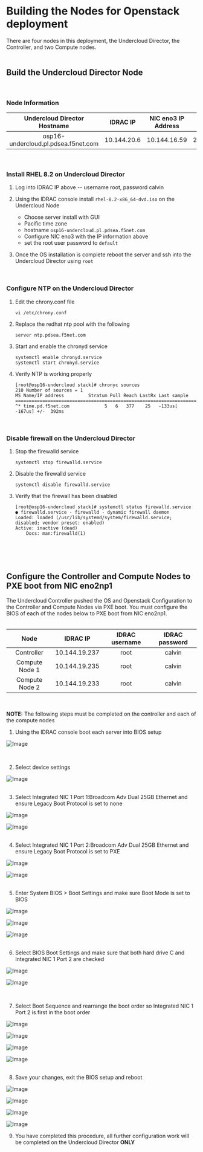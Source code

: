 # Building the Nodes for Openstack deployment  

There are four nodes in this deployment, the Undercloud Director, the Controller, and two Compute nodes.  
<br/>  

## Build the Undercloud Director Node  

<br/>  

### Node Information  
  
| **Undercloud Director Hostname**    | **IDRAC IP**  |**NIC eno3 IP Address**  |  **Netmask**   | **Gateway**   | **DNS**                |  
| :---------------------:             | :----------:  | :----------:            |  :----------:  | :----------:  | :----------:           |  
| osp16-undercloud.pl.pdsea.f5net.com | 10.144.20.6   | 10.144.16.59            |  255.255.240.0 | 10.144.31.254 | 10.144.31.146, 8.8.8.8 |  

<br/>  

### Install RHEL 8.2 on Undercloud Director  

1. Log into IDRAC IP above -- username root, password calvin  

2.  Using the IDRAC console install `rhel-8.2-x86_64-dvd.iso` on the Undercloud Node  

    - Choose server install with GUI
    - Pacific time zone  
    - hostname `osp16-undercloud.pl.pdsea.f5net.com`  
    - Configure NIC eno3 with the IP information above  
    - set the root user password to `default`  

3. Once the OS installation is complete reboot the server and ssh into the Undercloud Director using `root`
<br/>  

### Configure NTP on the Undercloud Director

1.  Edit the chrony.conf file 
    ```
    vi /etc/chrony.conf
    ```  

2. Replace the redhat ntp pool with the following  
    ```
    server ntp.pdsea.f5net.com
    ```  

3. Start and enable the chronyd service  
    ```
    systemctl enable chronyd.service
    systemctl start chronyd.service
    ```  

4. Verify NTP is working properly  
    ```
    [root@osp16-undercloud stack]# chronyc sources
    210 Number of sources = 1
    MS Name/IP address         Stratum Poll Reach LastRx Last sample
    ===============================================================================
    ^* time.pd.f5net.com             5   6   377    25   -133us[ -167us] +/-  392ms
    ```  
<br/>  

### Disable firewall on the Undercloud Director

1. Stop the firewalld service  
    ```
    systemctl stop firewalld.service
    ```  

2.  Disable the firewalld service  
    ```
    systemctl disable firewalld.service
    ```  

3.  Verify that the firewall has been disabled  
    ```
    [root@osp16-undercloud stack]# systemctl status firewalld.service
    ● firewalld.service - firewalld - dynamic firewall daemon
    Loaded: loaded (/usr/lib/systemd/system/firewalld.service; disabled; vendor preset: enabled)
    Active: inactive (dead)
        Docs: man:firewalld(1)
    ```  
<br/>  
<br/>  
<br/>  

## Configure the Controller and Compute Nodes to PXE boot from NIC eno2np1  

The Undercloud Controller pushed the OS and Openstack Configuration to the Controller and Compute Nodes via PXE boot.  You must configure the BIOS of each of the nodes below to PXE boot from NIC eno2np1.  
<br/>  


| **Node**       | **IDRAC IP**    |**IDRAC username**  |  **IDRAC password**   |
| :---------:    | :----------:    | :----------:        |  :----------:        |  
| Controller     | 10.144.19.237   | root                | calvin               |  
| Compute Node 1 | 10.144.19.235   | root                | calvin               |
| Compute Node 2 | 10.144.19.233   | root                | calvin               |  

<br/> 

__NOTE:__ The following steps must be completed on the controller and each of the compute nodes  

1. Using the IDRAC console boot each server into BIOS setup  

![Image](https://github.com/grmarxer/Openstack/blob/master/VCP_2.x_Build_Instructions/illustrations/idrac-boot-bios-setup.png)  

<br/> 

2. Select device settings  

![Image](https://github.com/grmarxer/Openstack/blob/master/VCP_2.x_Build_Instructions/illustrations/device-settings.png)  
<br/> 

3. Select Integrated NIC 1 Port 1:Broadcom Adv Dual 25GB Ethernet and ensure Legacy Boot Protocol is set to none  

![Image](https://github.com/grmarxer/Openstack/blob/master/VCP_2.x_Build_Instructions/illustrations/nic1-port1.png)  

![Image](https://github.com/grmarxer/Openstack/blob/master/VCP_2.x_Build_Instructions/illustrations/nic1-port1-pxe-none.png)  
<br/> 

4. Select Integrated NIC 1 Port 2:Broadcom Adv Dual 25GB Ethernet and ensure Legacy Boot Protocol is set to PXE  

![Image](https://github.com/grmarxer/Openstack/blob/master/VCP_2.x_Build_Instructions/illustrations/nic1-port2.png)

![Image](https://github.com/grmarxer/Openstack/blob/master/VCP_2.x_Build_Instructions/illustrations/nic1-port2-pxe-on.png)  
<br/> 

5. Enter System BIOS > Boot Settings and make sure Boot Mode is set to BIOS  

![Image](https://github.com/grmarxer/Openstack/blob/master/VCP_2.x_Build_Instructions/illustrations/system-bios.png)  

![Image](https://github.com/grmarxer/Openstack/blob/master/VCP_2.x_Build_Instructions/illustrations/boot-settings.png)  

![Image](https://github.com/grmarxer/Openstack/blob/master/VCP_2.x_Build_Instructions/illustrations/boot-settings-BIOS.png)  
<br/> 

6. Select BIOS Boot Settings and make sure that both hard drive C and Integrated NIC 1 Port 2 are checked  

![Image](https://github.com/grmarxer/Openstack/blob/master/VCP_2.x_Build_Instructions/illustrations/bios-boot-settings.png)  

![Image](https://github.com/grmarxer/Openstack/blob/master/VCP_2.x_Build_Instructions/illustrations/bios-boot-settings-enable-hdc-nic1p2.png)

<br/> 

7.  Select Boot Sequence and rearrange the boot order so Integrated NIC 1 Port 2 is first in the boot order  

![Image](https://github.com/grmarxer/Openstack/blob/master/VCP_2.x_Build_Instructions/illustrations/boot-sequence-rearrange-1.png) 
 
![Image](https://github.com/grmarxer/Openstack/blob/master/VCP_2.x_Build_Instructions/illustrations/boot-sequence-rearrange-2a.png) 

![Image](https://github.com/grmarxer/Openstack/blob/master/VCP_2.x_Build_Instructions/illustrations/boot-sequence-rearrange-3.png)  

![Image](https://github.com/grmarxer/Openstack/blob/master/VCP_2.x_Build_Instructions/illustrations/boot-sequence-rearrange-4.png)  
<br/> 

8.  Save your changes, exit the BIOS setup and reboot  

![Image](https://github.com/grmarxer/Openstack/blob/master/VCP_2.x_Build_Instructions/illustrations/exit-bios-1.png)  

![Image](https://github.com/grmarxer/Openstack/blob/master/VCP_2.x_Build_Instructions/illustrations/exit-bios-2.png)  

![Image](https://github.com/grmarxer/Openstack/blob/master/VCP_2.x_Build_Instructions/illustrations/exit-bios-3.png)  

![Image](https://github.com/grmarxer/Openstack/blob/master/VCP_2.x_Build_Instructions/illustrations/exit-bios-4.png)    

9.  You have completed this procedure, all further configuration work will be completed on the Undercloud Director __ONLY__  